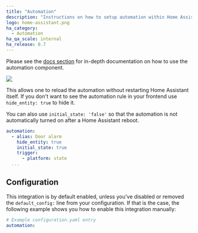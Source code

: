 ```yaml
---
title: "Automation"
description: "Instructions on how to setup automation within Home Assistant."
logo: home-assistant.png
ha_category:
  - Automation
ha_qa_scale: internal
ha_release: 0.7
---
```


Please see the [docs section](/docs/automation/) for in-depth
documentation on how to use the automation component.

<p class='img'>
  <img src='{{site_root}}/images/screenshots/automation-switches.png' />
</p>

This allows one to reload the automation without restarting Home Assistant
itself. If you don't want to see the automation rule in your frontend use
`hide_entity: true` to hide it.

You can also use `initial_state: 'false'` so that the automation
is not automatically turned on after a Home Assistant reboot.

```yaml
automation:
  - alias: Door alarm
    hide_entity: true
    initial_state: true
    trigger:
      - platform: state
  ...
```

## Configuration

This integration is by default enabled, unless you've disabled or removed the `default_config:` line from your configuration.
If that is the case, the following example shows you how to enable this integration manually:

```yaml
# Example configuration.yaml entry
automation:
```
